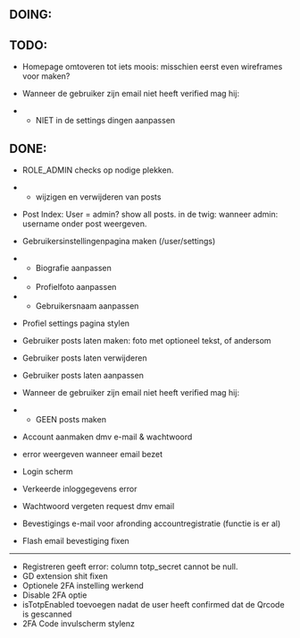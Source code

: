 ## DOING:






## TODO:

- Homepage omtoveren tot iets moois: misschien eerst even wireframes voor maken?


- Wanneer de gebruiker zijn email niet heeft verified mag hij:  
- - NIET in de settings dingen aanpassen


## DONE:
- ROLE_ADMIN checks op nodige plekken.
- - wijzigen en verwijderen van posts
- Post Index: User = admin? show all posts. in de twig: wanneer admin: username onder post weergeven.

- Gebruikersinstellingenpagina maken (/user/settings)
- - Biografie aanpassen
- - Profielfoto aanpassen
- - Gebruikersnaam aanpassen
- Profiel settings pagina stylen

- Gebruiker posts laten maken: foto met optioneel tekst, of andersom
- Gebruiker posts laten verwijderen
- Gebruiker posts laten aanpassen
- Wanneer de gebruiker zijn email niet heeft verified mag hij:
- - GEEN posts maken
- Account aanmaken dmv e-mail & wachtwoord
- error weergeven wanneer email bezet
- Login scherm
- Verkeerde inloggegevens error
- Wachtwoord vergeten request dmv email
- Bevestigings e-mail voor afronding accountregistratie (functie is er al)
- Flash email bevestiging fixen
---
- Registreren geeft error: column totp_secret cannot be null.
- GD extension shit fixen
- Optionele 2FA instelling werkend
- Disable 2FA optie
- isTotpEnabled toevoegen nadat de user heeft confirmed dat de Qrcode is gescanned
- 2FA Code invulscherm stylenz